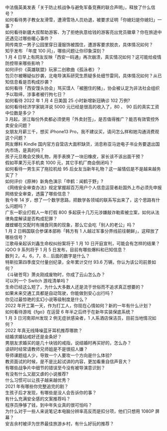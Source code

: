 中法俄英美发表「关于防止核战争与避免军备竞赛的联合声明」，释放了什么信号？  
如何看待男子教女友滑雪，遭滑雪场人员劝退，被要求证明「你媳妇是你媳妇」一事？  
如何看待新疆大叔帮助游客、为了拒绝执意给钱的游客亮出党员徽章？你在旅途中还遇见过哪些暖心事件？  
网传南京一男子公园里穿日漫服饰被围住，遭游客要求脱衣，具体情况如何？  
知乎发布 「年度 100 问」，哪些问题让你印象深刻？  
1 月 4 日早上有网友反映「西安一码通」再次崩溃，真实情况如何？这可能给疫情防控带来哪些影响？  
如何评价《英雄联盟》玩家二创歌曲《孤泳者》？  
包贝尔被曝疑似抄袭，北电导演系研究生质疑多处细节雷同，具体情况如何？从已知信息看是否构成抄袭？  
如何看待「西安馒头协会」骂买馍人「被圈住的猪」，协会被认定为非法社会组织予以取缔，涉事者被行拘七日？  
如何看待 2022 年 1 月 4 日美国 25 小时新增新冠确诊 102 万例?  
如何看待经济学家姚洋说 5000 元已经是很高的收入了，80 、 90 后的真实工资中位数是多少？  
3 月起，浙江每份外卖都必须使用「外卖封签」，是否值得推广？能否有效管控外卖安全问题？  
女朋友月薪三千，想买 iPhone13 Pro，我不建议买，请问怎么样和她沟通消费观这个问题？  
网友爆料 Kindle 国内官方自营店大面积缺货，消息称亚马逊电子书业务要退出国内市场，是真的吗？  
孩子元旦晚会交换礼物，用手表换了一块旧橡皮，家长该不该出面干预？  
假如苹果万元手机卖 1000 元，其它手机厂商会倒闭吗？  
如何看待一男生买了拖拉机给 95 后女友当新年礼物？这一届情侣是不是越来越务实了？  
如何评价《原神》新角色演示「申鹤：闻鹤于野」?  
《网络安全审查办法》规定掌握超百万用户个人信息运营者赴国外上市必须先申报网络安全审查，透露了哪些信息？  
我今年 14 岁，想了一个数学思路，把数学各领域的联系写出来了，这个思路有什么问题吗？  
广东一职业打假人一年打假 800 多起获十几万元涉嫌敲诈勒索被立案，如何从法律角度解读是否构成犯罪？  
雌螳螂在交配时有捕食同类的现象，那么它会吃「别人的老公」吗？  
1 月 2 日韩国联合参谋本部称「韩方有 1 人越过军事分界线前往朝鲜」，这释放了哪些信号？  
江歌母亲起诉刘鑫生命权纠纷案将于 1 月 10 日开庭宣判，可能会有怎样的结果？  
iQOO 9 系列将于 1 月 5 日发布，目前有哪些爆料和已知信息？  
数列 2，4，6，7，8… 后面的数字是什么？  
特斯拉第四季度交付量创纪录，全年累计交付 93.6 万辆，你认为该公司前景如何？  
《斗破苍穹》萧炎刚成废物时，你成了云山怎么办？  
可以列一个 Switch 游戏清单吗？  
生命已经这么短了，为什么大多数人还是流于世俗而不追求真正想要的？  
如果未来交通工具都是自动驾驶，你能做到安心出行吗？  
你见过最惊艳的玄幻小说等级制度是什么？  
2022 年开工第一天，作为打工人，你现在心情如何？新的一年有什么计划？  
如何看待游戏《fgo》在运营 6 年半之后终于在新年实装保底系统？  
1 月 3 日河南郑州发现 2 例无症状感染者，1 人系酒店保洁员，目前当地情况如何？  
2022 年真无线降噪蓝牙耳机推荐哪款？  
结婚求婚钻戒好还是金条好？  
男朋友求婚买的是几十块钱的戒指，说结婚时再买好的，怎么办？  
读研时经常请教师兄师姐是不是很招人嫌？  
导师课题组人少，导致一个人要攻一个方向是什么体验?  
教资面试的时候，是不是比起试讲的内容，更加看重自信声音大？  
有哪些战争片中细节的错误至今没有被导演意识到？  
有没有什么又甜又虐的小说推荐?  
什么习惯可以让孩子越来越优秀？  
2021 年有哪些你完整追完的剧？  
生孩子后才发现，有哪些是没人会告诉你的事？  
有什么充满安全感的文案推荐吗？  
程序员挣够了钱，到中年失业真的很可怕吗？  
为什么对于一些人来说笔记本电脑分辨率高反而是扣分项，他们只想用 1080P 屏幕？  
安吉余村被评为世界最佳旅游乡村，有什么好玩的推荐？  
